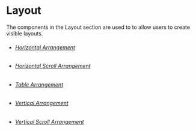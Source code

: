 # Layout

The components in the Layout section are used to to allow users to create visible layouts.

* ###### [Horizontal Arrangement](#data-picker)
* ###### [Horizontal Scroll Arrangement](/components/layout/horizontal-scroll-arrangement.md)
* ###### [Table Arrangement](/components/layout/table-arrangement.md)
* ###### [Vertical Arrangement](/components/layout/vertical-arrangement.md)
* ###### [Vertical Scroll Arrangement](/components/layout/vertical-scroll-arrangement.md)



